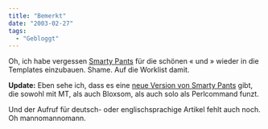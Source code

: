 ```yaml
---
title: "Bemerkt"
date: "2003-02-27"
tags:
  - "Gebloggt"
---
```


Oh, ich habe vergessen [Smarty Pants](http://www.couchblog.de/couchblog/archives/2002/12/extended_smarty_pants.php "couchblog: extended smarty pants") für die schönen « und » wieder in die Templates einzubauen. Shame. Auf die Worklist damit.

**Update:** Eben sehe ich, dass es eine [neue Version von Smarty Pants](http://daringfireball.net/projects/smartypants/) gibt, die sowohl mit MT, als auch Bloxsom, als auch solo als Perlcommand funzt.

Und der Aufruf für deutsch- oder englischsprachige Artikel fehlt auch noch. Oh mannomannomann.
